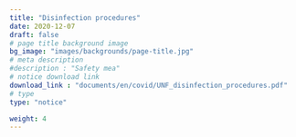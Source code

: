 ```yaml
---
title: "Disinfection procedures"
date: 2020-12-07
draft: false
# page title background image
bg_image: "images/backgrounds/page-title.jpg"
# meta description
#description : "Safety mea"
# notice download link
download_link : "documents/en/covid/UNF_disinfection_procedures.pdf"
# type
type: "notice"

weight: 4
---
```

